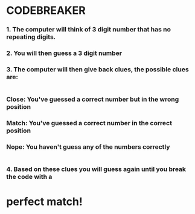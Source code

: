 # CODEBREAKER

### 1. The computer will think of 3 digit number that has no repeating digits.
### 2. You will then guess a 3 digit number
### 3. The computer will then give back clues, the possible clues are:
#
###    Close: You've guessed a correct number but in the wrong position
###    Match: You've guessed a correct number in the correct position
###    Nope: You haven't guess any of the numbers correctly
#
### 4. Based on these clues you will guess again until you break the code with a
#     perfect match!
